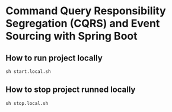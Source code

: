 # Command Query Responsibility Segregation (CQRS) and Event Sourcing with Spring Boot

## How to run project locally
```shell
sh start.local.sh
```

## How to stop project runned locally
```shell
sh stop.local.sh
```

